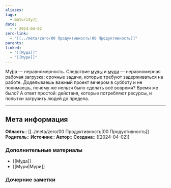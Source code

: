 ```yaml
---
aliases: 
tags:
  - maturity/🌱
date:
  - - 2024-04-02
zero-link:
  - "[[../meta/zero/00 Продуктивность|00 Продуктивность]]"
parents: 
linked:
  - "[[Муда]]"
  - "[[Мури]]"
---
```

Му́ра — неравномерность. Следствие [муды](Муда.md) и [мури](Мури.md) — неравномерная рабочая загрузка: срочные задачи, которые требуют задерживаться на работе. Доделываешь важный проект вечером в субботу и не понимаешь, почему же нельзя было сделать всё вовремя? Время же было? А ответ простой: действия, которые потребляют ресурсы, и попытки загрузить людей до предела.

***
## Мета информация
**Область**:: [[../meta/zero/00 Продуктивность|00 Продуктивность]]
**Родитель**:: 
**Источник**:: 
**Автор**:: 
**Создана**:: [[2024-04-02]]
### Дополнительные материалы
- [[Муда]]
- [[Мури|Мури]]
### Дочерние заметки
<!-- QueryToSerialize: LIST FROM [[]] WHERE contains(Родитель, this.file.link) or contains(parents, this.file.link) -->
